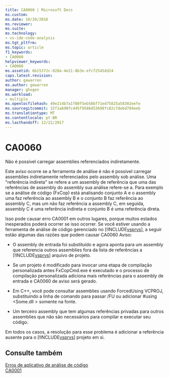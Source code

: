 ```yaml
---
title: CA0060 | Microsoft Docs
ms.custom: 
ms.date: 10/20/2016
ms.reviewer: 
ms.suite: 
ms.technology:
- vs-ide-code-analysis
ms.tgt_pltfrm: 
ms.topic: article
f1_keywords:
- CA0060
helpviewer_keywords:
- CA0060
ms.assetid: 6b15372c-028a-4e21-8b3e-efcf2545dd24
caps.latest.revision: 
author: gewarren
ms.author: gewarren
manager: ghogen
ms.workload:
- multiple
ms.openlocfilehash: 49e214b7a1f80f5eb58bf71ed75825a58302eefe
ms.sourcegitcommit: 32f1a690fc445f9586d53698fc82c7debd784eeb
ms.translationtype: MT
ms.contentlocale: pt-BR
ms.lasthandoff: 12/22/2017
---
```

# <a name="ca0060"></a>CA0060
Não é possível carregar assemblies referenciados indiretamente.  
  
 Este aviso ocorre se a ferramenta de análise é não é possível carregar assemblies indiretamente referenciados pelo assembly sob análise. Uma "referência indireta" se refere a um assembly de referência que uma das referências de assembly do assembly sua análise refere-se a. Para exemplo se a análise de código (FxCop) está analisando conjunto A e o assembly uma faz referência ao assembly B e o conjunto B faz referência ao assembly C, mas um não faz referência a assembly C, em seguida, assembly C é uma referência indireta e conjunto B é uma referência direta.  
  
 Isso pode causar erro CA0001 em outros lugares, porque muitos estados inesperados poderá ocorrer se isso ocorrer. Se você estiver usando a ferramenta de análise de código gerenciado no [!INCLUDE[vsprvs](../code-quality/includes/vsprvs_md.md)], a seguir estão algumas das razões que podem causar CA0060 Aviso:  
  
-   O assembly de entrada foi substituído e agora aponta para um assembly que referencia outros assemblies fora da lista de referências a [!INCLUDE[vsprvs](../code-quality/includes/vsprvs_md.md)] arquivo de projeto.  
  
-   Se um projeto é modificado para invocar uma etapa de compilação personalizada antes FxCopCmd.exe é executado e o processo de compilação personalizada adiciona mais referências para o assembly de entrada e CA0060 de aviso será gerado.  
  
-   Em C++, você pode consultar assemblies usando ForcedUsing VCPROJ, substituindo a linha de comando para passar /FU ou adicionar #using \<Some.dll > somente na fonte.  
  
-   Um terceiro assembly que tem algumas referências privadas para outros assemblies que não são necessários para compilar e executar seu código.  
  
 Em todos os casos, a resolução para esse problema é adicionar a referência ausente para o [!INCLUDE[vsprvs](../code-quality/includes/vsprvs_md.md)] projeto em si.  
  
## <a name="see-also"></a>Consulte também  
 [Erros de aplicativo de análise de código](../code-quality/code-analysis-application-errors.md)   
 [CA0001](ca0001.md)   
